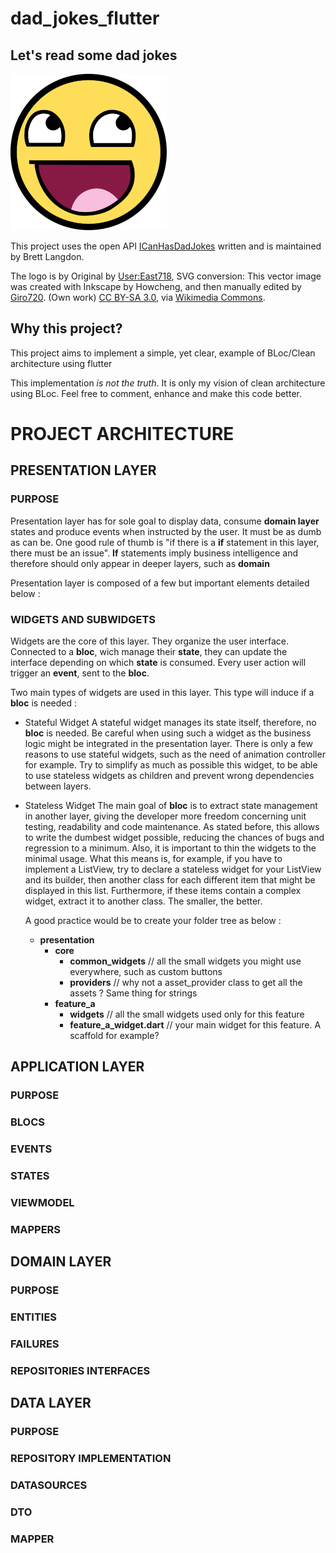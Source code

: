 # dad_jokes_flutter

## Let's read some dad jokes


![Project Icon](./assets/images/smile.png)


This project uses the open API [ICanHasDadJokes](https://icanhazdadjoke.com/api#search-for-dad-jokes) written and is maintained by Brett Langdon.

The logo is by Original by [User:East718](https://en.wikipedia.org/wiki/User:User:East718), SVG conversion: This vector image was created with Inkscape by Howcheng, and then manually edited by [Giro720](https://commons.wikimedia.org/wiki/User:Giro720). (Own work) [CC BY-SA 3.0](https://creativecommons.org/licenses/by-sa/3.0), via [Wikimedia Commons](https://commons.wikimedia.org/).


## Why this project?

This project aims to implement a simple, yet clear, example of BLoc/Clean architecture using flutter

This implementation *is not the truth*. It is only my vision of clean architecture using BLoc. Feel free to comment, enhance and make this code better.


# PROJECT ARCHITECTURE

## PRESENTATION LAYER

### PURPOSE

Presentation layer has for sole goal to display data, consume **domain layer** states and produce events when instructed by the user.
It must be as dumb as can be. One good rule of thumb is "if there is a **if** statement in this layer, there must be an issue". **If** statements imply business intelligence and therefore should only appear in deeper layers, such as **domain**

Presentation layer is composed of a few but important elements detailed below :

### WIDGETS AND SUBWIDGETS

Widgets are the core of this layer. They organize the user interface. Connected to a **bloc**, wich manage their **state**, they can update the interface depending on which **state** is consumed.
Every user action will trigger an **event**, sent to the **bloc**.

Two main types of widgets are used in this layer. This type will induce if a **bloc** is needed : 

- Stateful Widget
	A stateful widget manages its state itself, therefore, no **bloc** is needed. Be careful when using such a widget as the business logic might be integrated in the presentation layer. There is only a few reasons to use stateful widgets, such as the need of animation controller for example. Try to simplify as much as possible this widget, to be able to use stateless widgets as children and prevent wrong dependencies between layers.

- Stateless Widget
	The main goal of **bloc** is to extract state management in another layer, giving the developer more freedom concerning unit testing, readability and code maintenance. As stated before, this allows to write the dumbest widget possible, reducing the chances of bugs and regression to a minimum. Also, it is important to thin the widgets to the minimal usage. What this means is, for example, if you have to implement a ListView, try to declare a stateless widget for your ListView and its builder, then another class for each different item that might be displayed in this list. Furthermore, if these items contain a complex widget, extract it to another class. The smaller, the better.

	A good practice would be to create your folder tree as below : 

	- **presentation**
		+ **core**
			* **common_widgets** // all the small widgets you might use everywhere, such as custom buttons
			* **providers** // why not a asset_provider class to get all the assets ? Same thing for strings
		+ **feature_a**
			* **widgets** // all the small widgets used only for this feature
			* **feature_a_widget.dart** // your main widget for this feature. A scaffold for example?


## APPLICATION LAYER

### PURPOSE


### BLOCS

### EVENTS

### STATES

### VIEWMODEL

### MAPPERS
	

## DOMAIN LAYER

### PURPOSE


### ENTITIES

### FAILURES

### REPOSITORIES INTERFACES

	

## DATA LAYER

### PURPOSE


### REPOSITORY IMPLEMENTATION

### DATASOURCES

### DTO

### MAPPER

